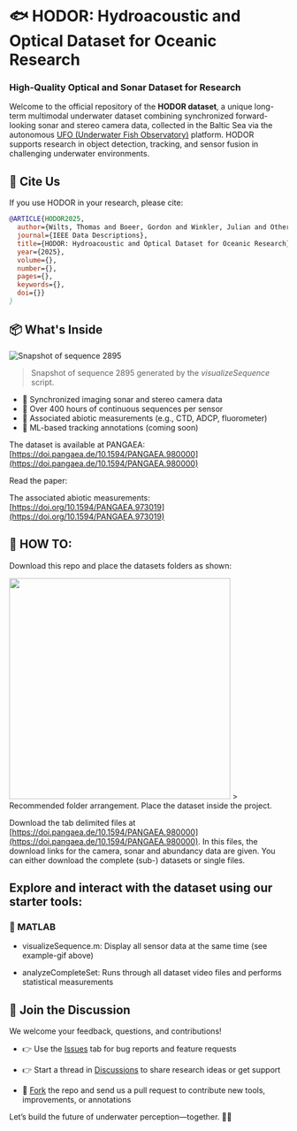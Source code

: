 # 🐟 HODOR: Hydroacoustic and Optical Dataset for Oceanic Research
### High-Quality Optical and Sonar Dataset for Research

Welcome to the official repository of the **HODOR dataset**, a unique long-term multimodal underwater dataset combining synchronized forward-looking sonar and stereo camera data, collected in the Baltic Sea via the autonomous [UFO (Underwater Fish Observatory)](https://www.frontiersin.org/journals/marine-science/articles/10.3389/fmars.2024.1425259/full) platform. HODOR supports research in object detection, tracking, and sensor fusion in challenging underwater environments.
## 📄 Cite Us

If you use HODOR in your research, please cite:
```bibtex
@ARTICLE{HODOR2025,
  author={Wilts, Thomas and Boeer, Gordon and Winkler, Julian and Others},
  journal={IEEE Data Descriptions}, 
  title={HODOR: Hydroacoustic and Optical Dataset for Oceanic Research}, 
  year={2025},
  volume={},
  number={},
  pages={},
  keywords={},
  doi={}}
}
```
## 📦 What's Inside
![Snapshot of sequence 2895](https://github.com/TAWilts/HODOR/blob/main/repoFiles/sequence2.gif)
> Snapshot of sequence 2895 generated by the _visualizeSequence_ script.
* 🔹 Synchronized imaging sonar and stereo camera data
* 🔹 Over 400 hours of continuous sequences per sensor
* 🔹 Associated abiotic measurements (e.g., CTD, ADCP, fluorometer) 
* 🔹 ML-based tracking annotations (coming soon)

The dataset is available at PANGAEA: [https://doi.pangaea.de/10.1594/PANGAEA.980000](https://doi.pangaea.de/10.1594/PANGAEA.980000)

Read the paper:

The associated abiotic measurements: [https://doi.org/10.1594/PANGAEA.973019](https://doi.org/10.1594/PANGAEA.973019)


## 🚀 HOW TO:
Download this repo and place the datasets folders as shown:

<img src="[https://github.com/TAWilts/HODOR/blob/main/repoFiles/folderStructureMarkdown.png](https://github.com/TAWilts/HODOR/blob/main/repoFiles/folderStructureMarkdown.png)" height="400">
> Recommended folder arrangement. Place the dataset inside the project.

Download the tab delimited files at [https://doi.pangaea.de/10.1594/PANGAEA.980000](https://doi.pangaea.de/10.1594/PANGAEA.980000). In this files, the download links for the camera, sonar and abundancy data are given. You can either download the complete (sub-) datasets or single files.

## Explore and interact with the dataset using our starter tools:
<!--
### 🐍 Python

* hashCheck.py: Test for integrity of the dataset
-->
### 🧠 MATLAB

* visualizeSequence.m: Display all sensor data at the same time (see example-gif above)

* analyzeCompleteSet: Runs through all dataset video files and performs statistical measurements

## 💬 Join the Discussion

We welcome your feedback, questions, and contributions!

* 👉 Use the [Issues](https://github.com/TAWilts/HODOR/issues) tab for bug reports and feature requests

* 👉 Start a thread in [Discussions](https://github.com/TAWilts/HODOR/discussions) to share research ideas or get support

* :metal: [Fork](https://github.com/TAWilts/HODOR/fork) the repo and send us a pull request to contribute new tools, improvements, or annotations


Let’s build the future of underwater perception—together. 🌊🤿
